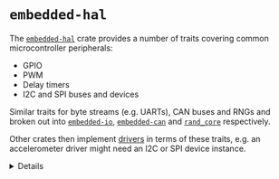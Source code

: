# `embedded-hal`

The [`embedded-hal`] crate provides a number of traits covering common
microcontroller peripherals:

- GPIO
- PWM
- Delay timers
- I2C and SPI buses and devices

Similar traits for byte streams (e.g. UARTs), CAN buses and RNGs and broken out
into [`embedded-io`], [`embedded-can`] and [`rand_core`] respectively.

Other crates then implement [drivers] in terms of these traits, e.g. an
accelerometer driver might need an I2C or SPI device instance.

<details>

- The traits cover using the peripherals but not initialising or configuring
  them, as initialisation and configuration is usually highly platform-specific.
- There are implementations for many microcontrollers, as well as other
  platforms such as Linux on Raspberry Pi.
- [`embedded-hal-async`] provides async versions of the traits.
- [`embedded-hal-nb`] provides another approach to non-blocking I/O, based on
  the [`nb`] crate.

</details>

[drivers]: https://github.com/rust-embedded/awesome-embedded-rust#driver-crates
[`embedded-can`]: https://crates.io/crates/embedded-can
[`embedded-hal`]: https://crates.io/crates/embedded-hal
[`embedded-hal-async`]: https://crates.io/crates/embedded-hal-async
[`embedded-hal-nb`]: https://crates.io/crates/embedded-hal-nb
[`embedded-io`]: https://crates.io/crates/embedded-io
[`nb`]: https://crates.io/crates/nb
[`rand_core`]: https://crates.io/crates/rand_core
